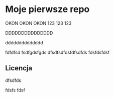 # Moje pierwsze repo

OKON OKON OKON
123 123 123

DDDDDDDDDDDDDDD


dddddddddddddd

fdfdfsd
fsdfgdsfgds
dfsdfsdfdsfdfsdfds
fdsfdsfdsf

## Licencja

dfsdfds

fdsfs
fdsf
